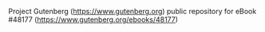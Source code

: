 Project Gutenberg (https://www.gutenberg.org) public repository for eBook #48177 (https://www.gutenberg.org/ebooks/48177)

